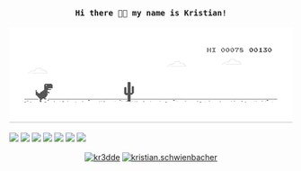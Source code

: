 <h4 align="center"><samp> Hi there 👋🏾  my name is Kristian! </samp></h4>

![image](https://github.com/kredde/kredde/blob/master/dino.gif)

![](https://img.shields.io/badge/JavaScript-yellow)
![](https://img.shields.io/badge/Ember-orange)
![](https://img.shields.io/badge/React-blue)
![](https://img.shields.io/badge/Node.js-green)
![](https://img.shields.io/badge/Python-darkgreen) ![](https://img.shields.io/badge/PyTorch-orange) ![](https://img.shields.io/badge/Tensorflow-yellow)

<p align="center">
<a href="https://twitter.com/kr3dde" target="blank"><img align="center" src="https://cdn.jsdelivr.net/npm/simple-icons@3.0.1/icons/twitter.svg" alt="kr3dde" height="30" width="30" /></a>
<a href="https://linkedin.com/in/kristian-schwienbacher" target="blank"><img align="center" src="https://cdn.jsdelivr.net/npm/simple-icons@3.0.1/icons/linkedin.svg" alt="kristian.schwienbacher" height="30" width="30" /></a>
</p>